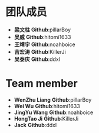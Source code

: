 # 团队成员
* **梁文柱** **Github**:pillarBoy
* **吴威** **Github**:hitomi1633
* **王靖宇** **Github**:noahboice
* **吉宏涛** **Github**:KillerJi
* **吴泰庆** **Github**:ddxl




# Team member 
* **WenZhu Liang** **Github**:pillarBoy
* **Wei Wu** **Github**:hitomi1633
* **JingYu Wang** **Github**:noahboice
* **HongTao Ji** **Github**:KillerJi
* **Jack** **Github**:ddxl